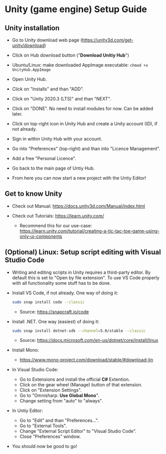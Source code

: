 # Unity (game engine) Setup Guide

## Unity installation

* Go to Unity download web page (<https://unity3d.com/get-unity/download>)

* Click on Hub download button ("**Download Unitiy Hub**")

* Ubuntu/Linux: make downloaded AppImage executable: `chmod +x UnityHub.AppImage`

* Open Unity Hub.

* Click on "Installs" and than "ADD".

* Click on "Unity 2020.3 (LTS)" and than "NEXT".

* Click on "DONE". No need to install modules for now. Can be added later.

* Click on top-right icon in Unity Hub and create a Unity account (ID), if not already.

* Sign in within Unity Hub with your account.

* Go into "Preferences" (top-right) and than into "Licence Management".

* Add a free "Personal Licence".

* Go back to the main page of Untiy Hub.

* From here you can now start a new project with the Untiy Editor!

## Get to know Unity

* Check out Manual: <https://docs.unity3d.com/Manual/index.html>

* Check out Tutorials: <https://learn.unity.com/>

  * Recommend this for our use-case: <https://learn.unity.com/tutorial/creating-a-tic-tac-toe-game-using-only-ui-components>

## (Optional) Linux: Setup script editing with Visual Studio Code

* Writing and editing scripts in Unity requires a third-party editor. By default this is set to "Open by file extension". To use VS Code properly with all functionality some stuff has to be done.

* Install VS Code, if not already. One way of doing it:

  ```bash
  sudo snap install code --classic
  ```

  * Source: <https://snapcraft.io/code>

* Install .NET. One way (easiest) of doing it:

  ```bash
  sudo snap install dotnet-sdk --channel=5.0/stable --classic
  ```

  * Source: <https://docs.microsoft.com/en-us/dotnet/core/install/linux>

* Install Mono:

  * <https://www.mono-project.com/download/stable/#download-lin>

* In Visual Studio Code:

  * Go to Extensions and install the official **C#** Extention.
  * Click on the gear wheel (Manage) button of that extension.
  * Click on "Extension Settings".
  * Go to "Omnisharp: **Use Global Mono**".
  * Change setting from "auto" to "always".

* In Untiy Editor:

  * Go to "Edit" and than "Preferences...".
  * Go to "External Tools".
  * Change "External Script Editor" to "Visual Studio Code".
  * Close "Preferences" window.

* You should now be good to go!
